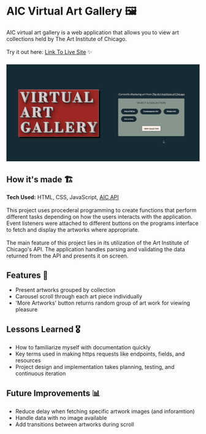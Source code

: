 # AIC Virtual Art Gallery 🖼
AIC virtual art gallery is a web application that allows you to view art collections held by The Art Institute of Chicago. 
<br><br>Try it out here: [Link To Live Site](tdo95.github.io/aic-art-gallery/) ✨
###
![AIC Gallery Demo](https://github.com/tdo95/aic-art-gallery/blob/main/virtual-art-gallery-demo.gif)
## How it's made  🏗
**Tech Used:** HTML, CSS, JavaScript, [AIC API](https://api.artic.edu/docs/#introduction) <br><br>
This project uses procederal programming to create functions that perform different tasks depending on how the users interacts with the application. Event listeners were attached to different buttons on the programs interface to fetch and display the artworks where appropriate.<br><br>
The main feature of this project lies in its utilization of the Art Institute of Chicago's API. The application handles parsing and validating the data returned from the API and presents it on screen.

## Features 📱
- Present artworks grouped by collection
- Carousel scroll through each art piece individually
- 'More Artworks' button returns random group of art work for viewing pleasure

## Lessons Learned 🎖
- How to familiarize myself with documentation quickly
- Key terms used in making https requests like endpoints, fields, and resources
- Project design and implementation takes planning, testing, and continuous iteration

## Future Improvements 📊
- Reduce delay when fetching specific artwork images (and inforamtion)
- Handle data with no image available
- Add transitions between artworks during scroll
